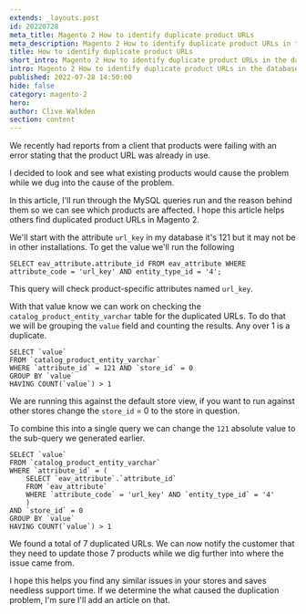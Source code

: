 ```yaml
---
extends: _layouts.post
id: 20220728
meta_title: Magento 2 How to identify duplicate product URLs
meta_description: Magento 2 How to identify duplicate product URLs in the database.
title: How to identify duplicate product URLs
short_intro: Magento 2 How to identify duplicate product URLs in the database.
intro: Magento 2 How to identify duplicate product URLs in the database.
published: 2022-07-28 14:50:00
hide: false
category: magento-2
hero:
author: Clive Walkden
section: content
---
```


We recently had reports from a client that products were failing with an error stating that the product URL was already in use.

I decided to look and see what existing products would cause the problem while we dug into the cause of the problem.

In this article, I'll run through the MySQL queries run and the reason behind them so we can see which products are affected. I hope this article helps others find duplicated product URLs in Magento 2.

We'll start with the attribute `url_key` in my database it's 121 but it may not be in other installations. To get the value we'll run the following
```mysql
SELECT eav_attribute.attribute_id FROM eav_attribute WHERE attribute_code = 'url_key' AND entity_type_id = '4';
``` 
This query will check product-specific attributes named `url_key`.

With that value know we can work on checking the `catalog_product_entity_varchar` table for the duplicated URLs. To do that we will be grouping the `value` field and counting the results. Any over 1 is a duplicate.

```mysql
SELECT `value`
FROM `catalog_product_entity_varchar`
WHERE `attribute_id` = 121 AND `store_id` = 0
GROUP BY `value`
HAVING COUNT(`value`) > 1
```

We are running this against the default store view, if you want to run against other stores change the `store_id` = 0 to the store in question.

To combine this into a single query we can change the `121` absolute value to the sub-query we generated earlier.

```mysql
SELECT `value`
FROM `catalog_product_entity_varchar`
WHERE `attribute_id` = (
    SELECT `eav_attribute`.`attribute_id` 
    FROM `eav_attribute` 
    WHERE `attribute_code` = 'url_key' AND `entity_type_id` = '4'
    ) 
AND `store_id` = 0
GROUP BY `value`
HAVING COUNT(`value`) > 1
```

We found a total of 7 duplicated URLs. We can now notify the customer that they need to update those 7 products while we dig further into where the issue came from.

I hope this helps you find any similar issues in your stores and saves needless support time. If we determine the what caused the duplication problem, I'm sure I'll add an article on that.
